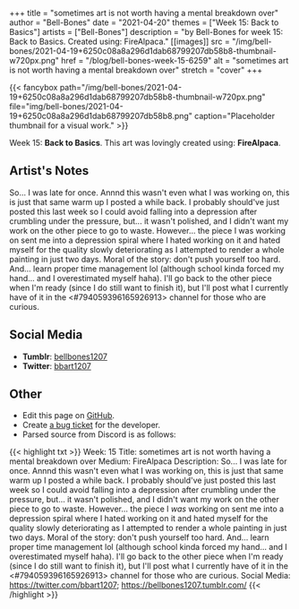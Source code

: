+++
title =       "sometimes art is not worth having a mental breakdown over"
author =      "Bell-Bones"
date =        "2021-04-20"
themes =      ["Week 15: Back to Basics"]
artists =     ["Bell-Bones"]
description = "by Bell-Bones for week 15: Back to Basics. Created using: FireAlpaca."
[[images]]
              src = "/img/bell-bones/2021-04-19+6250c08a8a296d1dab68799207db58b8-thumbnail-w720px.png"
              href = "/blog/bell-bones-week-15-6259"
              alt = "sometimes art is not worth having a mental breakdown over"
              stretch = "cover"
+++


{{< fancybox path="/img/bell-bones/2021-04-19+6250c08a8a296d1dab68799207db58b8-thumbnail-w720px.png" file="img/bell-bones/2021-04-19+6250c08a8a296d1dab68799207db58b8.png" caption="Placeholder thumbnail for a visual work." >}}


Week 15: **Back to Basics**. This art was lovingly created using: **FireAlpaca**.

## Artist's Notes

So... I was late for once. Annnd this wasn't even what I was working on, this is just that same warm up I posted a while back. I probably should've just posted this last week so I could avoid falling into a depression after crumbling under the pressure, but... it wasn't polished, and I didn't want my work on the other piece to go to waste. However... the piece I was working on sent me into a depression spiral where I hated working on it and hated myself for the quality slowly deteriorating as I attempted to render a whole painting in just two days. Moral of the story: don't push yourself too hard. And... learn proper time management lol (although school kinda forced my hand... and I overestimated myself haha). I'll go back to the other piece when I'm ready (since I do still want to finish it), but I'll post what I currently have of it in the <#794059396165926913> channel for those who are curious.

## Social Media

- **Tumblr**: <a href='https://bellbones1207.tumblr.com' target='_blank'>bellbones1207</a>
- **Twitter**: <a href='https://twitter.com/bbart1207' target='_blank'>bbart1207</a>

## Other

- Edit this page on [GitHub](https://github.com/teaminkling/web-refresh/edit/main/content/blog/bell-bones-week-15-6259.md).
- Create [a bug ticket](https://github.com/teaminkling/web-refresh/issues/new?assignees=&labels=bug&template=problem-report.md&title=) for the developer.
- Parsed source from Discord is as follows:

{{< highlight txt >}}
Week: 15
Title: sometimes art is not worth having a mental breakdown over
Medium: FireAlpaca
Description: So... I was late for once. Annnd this wasn't even what I was working on, this is just that same warm up I posted a while back. I probably should've just posted this last week so I could avoid falling into a depression after crumbling under the pressure, but... it wasn't polished, and I didn't want my work on the other piece to go to waste. However... the piece I *was* working on sent me into a depression spiral where I hated working on it and hated myself for the quality slowly deteriorating as I attempted to render a whole painting in just two days. Moral of the story: don't push yourself too hard. And... learn proper time management lol (although school kinda forced my hand... and I overestimated myself haha). I'll go back to the other piece when I'm ready (since I do still want to finish it), but I'll post what I currently have of it in the <#794059396165926913> channel for those who are curious.
Social Media: https://twitter.com/bbart1207; https://bellbones1207.tumblr.com/
{{< /highlight >}}